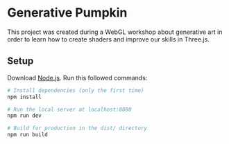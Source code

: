 # Generative Pumpkin

This project was created during a WebGL workshop about generative art in order to learn how to create shaders and improve our skills in Three.js.

## Setup
Download [Node.js](https://nodejs.org/en/download/).
Run this followed commands:

``` bash
# Install dependencies (only the first time)
npm install

# Run the local server at localhost:8080
npm run dev

# Build for production in the dist/ directory
npm run build
```
